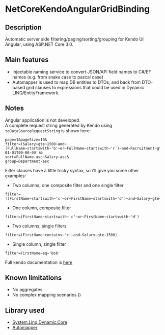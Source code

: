 # NetCoreKendoAngularGridBinding

## Description
Automatic server side filtering/paging/sorting/grouping for Kendo UI Angular, using ASP.NET Core 3.0.

## Main features
- Injectable naming service to convert JSON/API field names to C#/EF names (e.g. from snake case to pascal case)
- Automapper is used to map DB entities to DTOs, and back from DTO-based grid clauses to expressions that could be used in Dynamic LINQ/EntityFramework.

## Notes
Angular application is not developed.  
A complete request string generated by Kendo using `toDataSourceRequestString` is shown here:

```
page=1&pageSize=10&
filter=(Salary~gte~1500~and~(FullName~startswith~'b'~or~FullName~startswith~'r')~and~Recruitment~gte~datetime'2015-01-01T00-00-00')&
sort=FullName-asc~Salary-asc&
group=Department-asc
```

Filter clauses have a little tricky syntax, so i'll give you some other examples:
- Two columns, one composite filter and one single filter
```
filter=((FirstName~startswith~'c'~or~FirstName~startswith~'d')~and~Salary~gte~1500)
```
- One column, composite filter
```
filter=(FirstName~startswith~'c'~or~FirstName~startswith~'d')
```
- Two columns, single filters
```
filter=(FirstName~contains~'c'~and~Salary~gte~1500)
```
- Single column, single filter
```
filter=FirstName~eq~'Bob'
```

Full kendo documentation is [here](https://www.telerik.com/kendo-angular-ui/components/dataquery/mvc-integration/)

## Known limitations
- No aggregates
- No complex mapping scenarios ()

## Library used
- [System.Linq.Dynamic.Core](https://github.com/StefH/System.Linq.Dynamic.Core)
- [Automapper](https://github.com/AutoMapper/AutoMapper)



